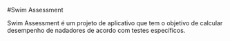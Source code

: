 #Swim Assessment

Swim Assessment é um projeto de aplicativo que tem o objetivo de calcular desempenho de nadadores de acordo com testes específicos.
